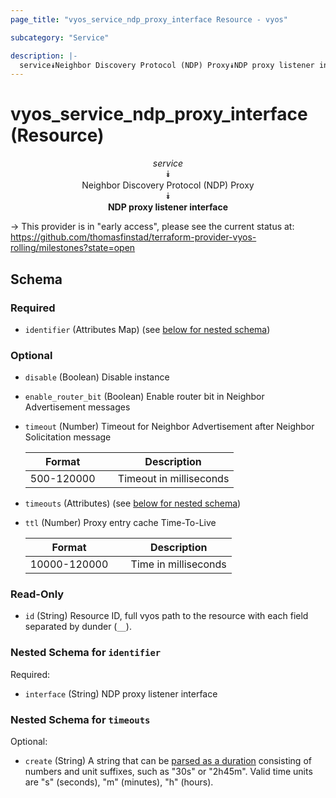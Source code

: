 ```yaml
---
page_title: "vyos_service_ndp_proxy_interface Resource - vyos"

subcategory: "Service"

description: |- 
  service⯯Neighbor Discovery Protocol (NDP) Proxy⯯NDP proxy listener interface
---
```


# vyos_service_ndp_proxy_interface (Resource)
<center>

*service*  
⯯  
Neighbor Discovery Protocol (NDP) Proxy  
⯯  
**NDP proxy listener interface**


</center>

-> This provider is in "early access", please see the current status at: https://github.com/thomasfinstad/terraform-provider-vyos-rolling/milestones?state=open

## Schema

### Required

- `identifier` (Attributes Map) (see [below for nested schema](#nestedatt--identifier))

### Optional

- `disable` (Boolean) Disable instance
- `enable_router_bit` (Boolean) Enable router bit in Neighbor Advertisement messages
- `timeout` (Number) Timeout for Neighbor Advertisement after Neighbor Solicitation message

    |Format      &emsp;|Description              |
    |--------------|---------------------------|
    |500-120000  &emsp;|Timeout in milliseconds  |
- `timeouts` (Attributes) (see [below for nested schema](#nestedatt--timeouts))
- `ttl` (Number) Proxy entry cache Time-To-Live

    |Format        &emsp;|Description           |
    |----------------|------------------------|
    |10000-120000  &emsp;|Time in milliseconds  |

### Read-Only

- `id` (String) Resource ID, full vyos path to the resource with each field separated by dunder (`__`).

<a id="nestedatt--identifier"></a>
### Nested Schema for `identifier`

Required:

- `interface` (String) NDP proxy listener interface


<a id="nestedatt--timeouts"></a>
### Nested Schema for `timeouts`

Optional:

- `create` (String) A string that can be [parsed as a duration](https://pkg.go.dev/time#ParseDuration) consisting of numbers and unit suffixes, such as &#34;30s&#34; or &#34;2h45m&#34;. Valid time units are &#34;s&#34; (seconds), &#34;m&#34; (minutes), &#34;h&#34; (hours).  
